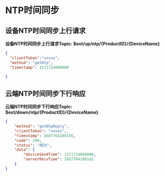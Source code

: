 # NTP时间同步



## 设备NTP时间同步上行请求


**设备NTP时间同步上行请求Topic: $ext/up/ntp/{ProductID}/{DeviceName}**

```json
{
  "clientToken":"xxxxx",
  "method": "getNtp",
  "timestamp": 1571724098000

}
```


## 云端NTP时间同步下行响应

**云端NTP时间同步下行响应Topic: $ext/down/ntp/{ProductID}/{DeviceName}**

```json
{
	"method": "getNtpReply",
	"clientToken": "xxxxx",
	"timestamp": 1687764280156,
	"code": 200,
	"status": "成功",
	"data": {
		"deviceSendTime": 1571724098000,
		"serverRecvTime": 1687764280142
	}
}
```
